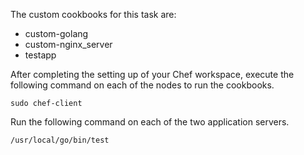 The custom cookbooks for this task are:

* custom-golang
* custom-nginx_server
* testapp

After completing the setting up of your Chef workspace, execute the following command on each of the nodes to run the cookbooks.

    sudo chef-client

Run the following command on each of the two application servers.

    /usr/local/go/bin/test

